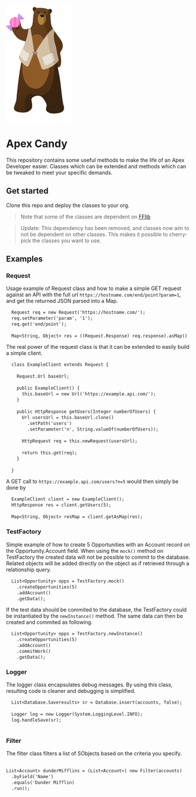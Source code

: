 ![](Codey.png)

# Apex Candy

This repository contains some useful methods to make the life of an Apex Developer easier. Classes which can be extended and methods which can be tweaked to meet your specific demands.

## Get started

Clone this repo and deploy the classes to your org. 

> Note that some of the classes are dependent on [FFlib](https://github.com/apex-enterprise-patterns/fflib-apex-mocks)

> Update: This dependency has been removed, and classes now aim to not be dependent on other classes. This makes it possible to cherry-pick the classes you want to use. 

## Examples

### Request

Usage example of Request class and how to make a simple GET request against an API with the full url `https://hostname.com/end/point?param=1`, and get the returned JSON parsed into a Map.

```
  Request req = new Request('https://hostname.com/');
  req.setParameter('param', '1');
  req.get('end/point');

  Map<String, Object> res = ((Request.Response) req.response).asMap()

```

The real power of the request class is that it can be extended to easily build a simple client.

```
  class ExampleClient extends Request {

    Request.Url baseUrl;

    public ExampleClient() {
      this.baseUrl = new Url('https://example.api.com/');
    }
    
    public HttpResponse getUsers(Integer numberOfUsers) {
      Url usersUrl = this.baseUrl.clone()
        .setPath('users')
        .setParameter('n', String.valueOf(numberOfUsers));

      HttpRequest req = this.newRequest(usersUrl);

      return this.get(req);
    }

  }

```

A GET call to `https://example.api.com/users?n=5` would then simply be done by

```
  ExampleClient client = new ExampleClient();
  HttpResponse res = client.getUsers(5);
  
  Map<String, Object> resMap = client.getAsMap(res); 
```

### TestFactory

Simple example of how to create 5 Opportunities with an Account record on the Opportunity.Account field. When using the `mock()` method on TestFactory the created data will not be possible to commit to the database. Related objects will be added directly on the object as if retrieved through a relationship query.

```
  List<Opportunity> opps = TestFactory.mock()
    .createOpportunities(5)
    .addAccount()
    .getData();
```

If the test data should be commited to the database, the TestFactory could be instantiated by the `newInstance()` method. The same data can then be created and commited as following. 

```
  List<Opportunity> opps = TestFactory.newInstance()
    .createOpportunities(5)
    .addAccount()
    .commitWork()
    .getData();
```

### Logger

The logger class encapsulates debug messages. By using this class, resulting code is cleaner and debugging is simplified. 

```
  List<Database.Saveresults> sr = Database.insert(accounts, false);
  
  Logger log = new Logger(System.LoggingLevel.INFO);
  log.handleSave(sr);
  
```

### Filter

The filter class filters a list of SObjects based on the criteria you specify.

```

List<Account> dunderMifflins = (List<Account>) new Filter(accounts)
  .byField('Name')
  .equals('Dunder Mifflin)
  .run();

```
